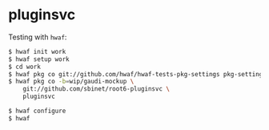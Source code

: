 pluginsvc
=========

Testing with ``hwaf``:

```sh
$ hwaf init work
$ hwaf setup work
$ cd work
$ hwaf pkg co git://github.com/hwaf/hwaf-tests-pkg-settings pkg-settings
$ hwaf pkg co -b=wip/gaudi-mockup \
    git://github.com/sbinet/root6-pluginsvc \
    pluginsvc

$ hwaf configure
$ hwaf
```

